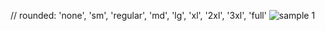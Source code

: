 // rounded: 'none', 'sm', 'regular', 'md', 'lg', 'xl', '2xl', '3xl', 'full'
<Img
  src="/images/examples/image-4@2x.jpg"
  alt="sample 1"
  rounded="lg"
/>
